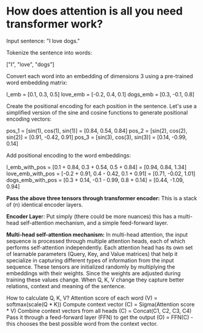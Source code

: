 # How does attention is all you need transformer work?

Input sentence: "I love dogs."

Tokenize the sentence into words:

["I", "love", "dogs"]

Convert each word into an embedding of dimensions 3 using a pre-trained word embedding matrix:

I_emb = [0.1, 0.3, 0.5]
love_emb = [-0.2, 0.4, 0.1]
dogs_emb = [0.3, -0.1, 0.8]

Create the positional encoding for each position in the sentence. Let's use a simplified version of the sine and cosine functions to generate positional encoding vectors:

pos_1 = [sin(1), cos(1), sin(1)] = [0.84, 0.54, 0.84]
pos_2 = [sin(2), cos(2), sin(2)] = [0.91, -0.42, 0.91]
pos_3 = [sin(3), cos(3), sin(3)] = [0.14, -0.99, 0.14]

Add positional encoding to the word embeddings:

I_emb_with_pos = [0.1 + 0.84, 0.3 + 0.54, 0.5 + 0.84] = [0.94, 0.84, 1.34]
love_emb_with_pos = [-0.2 + 0.91, 0.4 - 0.42, 0.1 + 0.91] = [0.71, -0.02, 1.01]
dogs_emb_with_pos = [0.3 + 0.14, -0.1 - 0.99, 0.8 + 0.14] = [0.44, -1.09, 0.94]

**Pass the above three tensors through transformer encoder:** This is a stack of (n) identical encoder layers.

**Encoder Laye**r:
Put simply (there could be more nuances) this has a multi-head self-attention mechanism, and a simple feed-forward layer.

**Multi-head self-attention mechanism:**
In multi-head attention, the input sequence is processed through multiple attention heads, each of which performs self-attention independently. Each attention head has its own set of learnable parameters (Query, Key, and Value matrices) that help it specialize in capturing different types of information from the input sequence.
These tensors are initialized randomly by multiplying the embeddings with their weights. Since the weights are adjusted during training these values change. When Q, K, V change they capture better relations, context and meaning of the sentence.

How to calculate Q, K, V?
Attention score of each word (V) = softmax(scale(Q * K))
Compute context vector (C) = Sigma(Attention score * V)
Combine context vectors from all heads (C) = Concat(C1, C2, C3, C4)
Pass it through a feed-forward layer (FFN) to get the output (O) = FFN(C) - this chooses the best possible word from the context vector.
